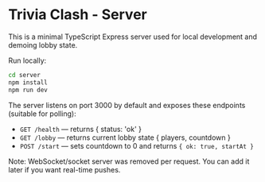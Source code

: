 # Trivia Clash - Server


This is a minimal TypeScript Express server used for local development and demoing lobby state.

Run locally:

```bash
cd server
npm install
npm run dev
```

The server listens on port 3000 by default and exposes these endpoints (suitable for polling):

- `GET /health` — returns { status: 'ok' }
- `GET /lobby` — returns current lobby state { players, countdown }
- `POST /start` — sets countdown to 0 and returns `{ ok: true, startAt }`

Note: WebSocket/socket server was removed per request. You can add it later if you want real-time pushes.
